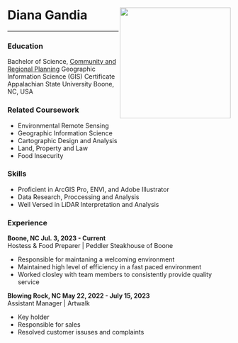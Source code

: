 # Diana Gandia <img align="right" src="https://upload.wikimedia.org/wikipedia/en/c/c1/Appalachian_State_University_logo.png" width= 250/>
___  
### Education
Bachelor of Science, [Community and Regional Planning][https://geo.appstate.edu/]
Geographic Information Science (GIS) Certificate 
Appalachian State University
Boone, NC, USA 
### Related Coursework
 - Environmental Remote Sensing 
 - Geographic Information Science 
 - Cartographic Design and Analysis 
 - Land, Property and Law 
 - Food Insecurity 
### Skills
- Proficient in ArcGIS Pro, ENVI, and Adobe Illustrator
- Data Research, Proccessing and Analysis
- Well Versed in LiDAR Interpretation and Analysis 

### Experience  
**Boone,  NC Jul. 3, 2023 - Current**  
Hostess & Food Preparer | Peddler Steakhouse of Boone 
- Responsible for maintaning a welcoming environment 
- Maintained high level of efficiency in a fast paced environment 
- Worked closley with team members to consistently provide quality service


**Blowing Rock, NC May 22, 2022 - July 15, 2023**  
 Assistant Manager | Artwalk  
- Key holder 
- Responsible for sales 
- Resolved customer issuses and complaints


[https://geo.appstate.edu/]: https://geo.appstate.edu/